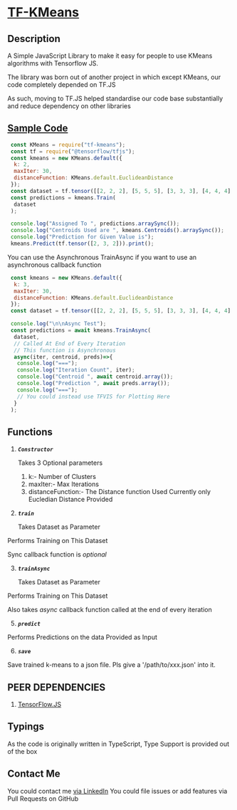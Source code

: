# [TF-KMeans](https://github.com/pratikpc/TF-KMeans)

## Description

A Simple JavaScript Library to make it easy for people to use KMeans algorithms with Tensorflow JS.

The library was born out of another project in which except KMeans, our code completely depended on TF.JS

As such, moving to TF.JS helped standardise our code base substantially and reduce dependency on other libraries

## [Sample Code](samples/index.js)

~~~javascript
 const KMeans = require("tf-kmeans");
 const tf = require("@tensorflow/tfjs");
 const kmeans = new KMeans.default({
  k: 2,
  maxIter: 30,
  distanceFunction: KMeans.default.EuclideanDistance
 });
 const dataset = tf.tensor([[2, 2, 2], [5, 5, 5], [3, 3, 3], [4, 4, 4], [7, 8, 7]]);
 const predictions = kmeans.Train(
  dataset
 );

 console.log("Assigned To ", predictions.arraySync());
 console.log("Centroids Used are ", kmeans.Centroids().arraySync());
 console.log("Prediction for Given Value is");
 kmeans.Predict(tf.tensor([2, 3, 2])).print();
~~~

You can use the Asynchronous TrainAsync if you want to use an asynchronous callback function

~~~javascript
 const kmeans = new KMeans.default({
  k: 3,
  maxIter: 30,
  distanceFunction: KMeans.default.EuclideanDistance
 });
 const dataset = tf.tensor([[2, 2, 2], [5, 5, 5], [3, 3, 3], [4, 4, 4], [7, 8, 7]]);

 console.log("\n\nAsync Test");
 const predictions = await kmeans.TrainAsync(
  dataset,
  // Called At End of Every Iteration
  // This function is Asynchronous
  async(iter, centroid, preds)=>{
   console.log("===");
   console.log("Iteration Count", iter);
   console.log("Centroid ", await centroid.array());
   console.log("Prediction ", await preds.array());
   console.log("===");
   // You could instead use TFVIS for Plotting Here
  }
 );
~~~

## Functions

1. ***`Constructor`***

    Takes 3 Optional parameters
    1. k:-                Number of Clusters
    2. maxIter:-          Max Iterations
    3. distanceFunction:- The Distance function Used
                       Currently only Eucledian Distance Provided

2. ***`train`***

    Takes Dataset as Parameter

 Performs Training on This Dataset

 Sync callback function is *optional*

3. ***`trainAsync`***

    Takes Dataset as Parameter

 Performs Training on This Dataset

 Also takes *async* callback function called at the end of every iteration

5. ***`predict`***

 Performs Predictions on the data Provided as Input

6. ***`save`***

Save trained k-means to a json file. Pls give a '/path/to/xxx.json' into it.
## PEER DEPENDENCIES

1. [TensorFlow.JS](https://www.tensorflow.org/js "tfjs")

## Typings

As the code is originally written in TypeScript, Type Support is provided out of the box

## Contact Me

You could contact me [via LinkedIn](https://www.linkedin.com/in/pratik-chowdhury-889bb2183/ "via LinkedIn")
You could file issues or add features via Pull Requests on GitHub

